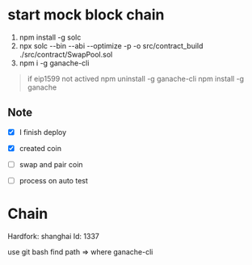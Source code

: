 
# start mock block chain

1. npm install -g solc
2. npx solc --bin --abi --optimize -p -o src/contract_build ./src/contract/SwapPool.sol
3. npm i -g ganache-cli

> if eip1599 not actived 
>  npm uninstall -g ganache-cli
> npm install -g ganache

## Note

- [x] I finish deploy
- [x] created coin
- [ ] swap and pair coin
- [ ] process on auto test




Chain
==================
Hardfork: shanghai
Id:       1337

use git bash find path => where ganache-cli
